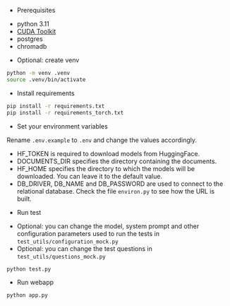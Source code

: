 * Prerequisites

- python 3.11
- [CUDA Toolkit](https://developer.nvidia.com/cuda-downloads)
- postgres
- chromadb

* Optional: create venv

```sh
python -m venv .venv
source .venv/bin/activate
```

* Install requirements

```sh
pip install -r requirements.txt
pip install -r requirements_torch.txt
```

* Set your environment variables

Rename `.env.example` to `.env` and change the values accordingly.
- HF_TOKEN is required to download models from HuggingFace.
- DOCUMENTS_DIR specifies the directory containing the documents.
- HF_HOME specifies the directory to which the models will be downloaded. You can leave it to the default value.
- DB_DRIVER, DB_NAME and DB_PASSWORD are used to connect to the relational database. Check the file `environ.py` to see how the URL is built.

* Run test

- Optional: you can change the model, system prompt and other configuration parameters used to run the tests in `test_utils/configuration_mock.py`
- Optional: you can change the test questions in `test_utils/questions_mock.py`

```sh
python test.py
```

* Run webapp

```sh
python app.py
```
